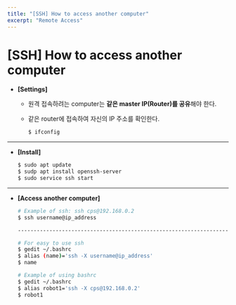 ```yaml
---
title: "[SSH] How to access another computer"
excerpt: "Remote Access"
---
```

# [SSH] How to access another computer

- **[Settings]**
    - 원격 접속하려는 computer는 **같은 master IP(Router)를 공유**해야 한다.
    - 같은 router에 접속하여 자신의 IP 주소를 확인한다.
        
        ```bash
        $ ifconfig
        ```
        

---

- **[Install]**
    
    ```bash
    $ sudo apt update
    $ sudp apt install openssh-server
    $ sudo service ssh start
    ```
    

---

- **[Access another computer]**
    
    ```bash
    # Example of ssh: ssh cps@192.168.0.2
    $ ssh username@ip_address
    
    ------------------------------------------------------------------------------
    
    # For easy to use ssh
    $ gedit ~/.bashrc
    $ alias (name)='ssh -X username@ip_address'
    $ name
    
    # Example of using bashrc
    $ gedit ~/.bashrc
    $ alias robot1='ssh -X cps@192.168.0.2'
    $ robot1
    ```